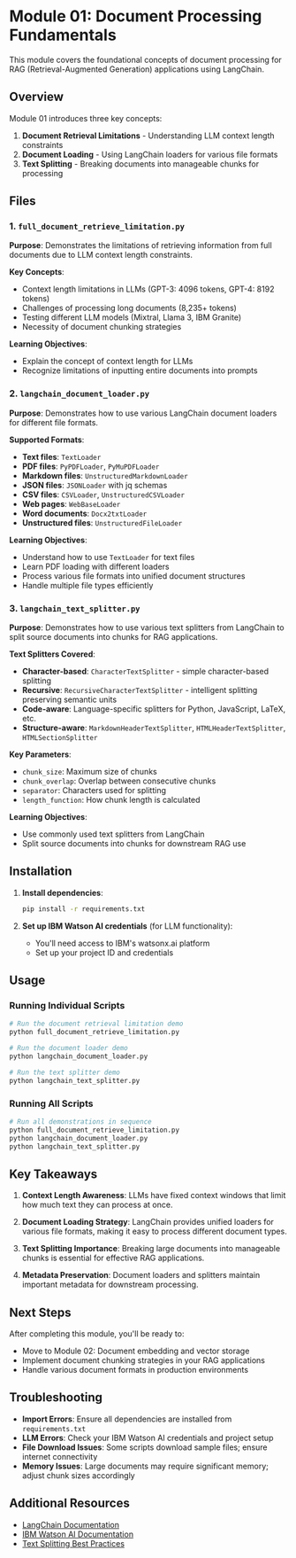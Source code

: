 # Module 01: Document Processing Fundamentals

This module covers the foundational concepts of document processing for RAG (Retrieval-Augmented Generation) applications using LangChain.

## Overview

Module 01 introduces three key concepts:
1. **Document Retrieval Limitations** - Understanding LLM context length constraints
2. **Document Loading** - Using LangChain loaders for various file formats
3. **Text Splitting** - Breaking documents into manageable chunks for processing

## Files

### 1. `full_document_retrieve_limitation.py`
**Purpose**: Demonstrates the limitations of retrieving information from full documents due to LLM context length constraints.

**Key Concepts**:
- Context length limitations in LLMs (GPT-3: 4096 tokens, GPT-4: 8192 tokens)
- Challenges of processing long documents (8,235+ tokens)
- Testing different LLM models (Mixtral, Llama 3, IBM Granite)
- Necessity of document chunking strategies

**Learning Objectives**:
- Explain the concept of context length for LLMs
- Recognize limitations of inputting entire documents into prompts

### 2. `langchain_document_loader.py`
**Purpose**: Demonstrates how to use various LangChain document loaders for different file formats.

**Supported Formats**:
- **Text files**: `TextLoader`
- **PDF files**: `PyPDFLoader`, `PyMuPDFLoader`
- **Markdown files**: `UnstructuredMarkdownLoader`
- **JSON files**: `JSONLoader` with jq schemas
- **CSV files**: `CSVLoader`, `UnstructuredCSVLoader`
- **Web pages**: `WebBaseLoader`
- **Word documents**: `Docx2txtLoader`
- **Unstructured files**: `UnstructuredFileLoader`

**Learning Objectives**:
- Understand how to use `TextLoader` for text files
- Learn PDF loading with different loaders
- Process various file formats into unified document structures
- Handle multiple file types efficiently

### 3. `langchain_text_splitter.py`
**Purpose**: Demonstrates how to use various text splitters from LangChain to split source documents into chunks for RAG applications.

**Text Splitters Covered**:
- **Character-based**: `CharacterTextSplitter` - simple character-based splitting
- **Recursive**: `RecursiveCharacterTextSplitter` - intelligent splitting preserving semantic units
- **Code-aware**: Language-specific splitters for Python, JavaScript, LaTeX, etc.
- **Structure-aware**: `MarkdownHeaderTextSplitter`, `HTMLHeaderTextSplitter`, `HTMLSectionSplitter`

**Key Parameters**:
- `chunk_size`: Maximum size of chunks
- `chunk_overlap`: Overlap between consecutive chunks
- `separator`: Characters used for splitting
- `length_function`: How chunk length is calculated

**Learning Objectives**:
- Use commonly used text splitters from LangChain
- Split source documents into chunks for downstream RAG use

## Installation

1. **Install dependencies**:
   ```bash
   pip install -r requirements.txt
   ```

2. **Set up IBM Watson AI credentials** (for LLM functionality):
   - You'll need access to IBM's watsonx.ai platform
   - Set up your project ID and credentials

## Usage

### Running Individual Scripts

```bash
# Run the document retrieval limitation demo
python full_document_retrieve_limitation.py

# Run the document loader demo
python langchain_document_loader.py

# Run the text splitter demo
python langchain_text_splitter.py
```

### Running All Scripts

```bash
# Run all demonstrations in sequence
python full_document_retrieve_limitation.py
python langchain_document_loader.py
python langchain_text_splitter.py
```

## Key Takeaways

1. **Context Length Awareness**: LLMs have fixed context windows that limit how much text they can process at once.

2. **Document Loading Strategy**: LangChain provides unified loaders for various file formats, making it easy to process different document types.

3. **Text Splitting Importance**: Breaking large documents into manageable chunks is essential for effective RAG applications.

4. **Metadata Preservation**: Document loaders and splitters maintain important metadata for downstream processing.

## Next Steps

After completing this module, you'll be ready to:
- Move to Module 02: Document embedding and vector storage
- Implement document chunking strategies in your RAG applications
- Handle various document formats in production environments

## Troubleshooting

- **Import Errors**: Ensure all dependencies are installed from `requirements.txt`
- **LLM Errors**: Check your IBM Watson AI credentials and project setup
- **File Download Issues**: Some scripts download sample files; ensure internet connectivity
- **Memory Issues**: Large documents may require significant memory; adjust chunk sizes accordingly

## Additional Resources

- [LangChain Documentation](https://python.langchain.com/)
- [IBM Watson AI Documentation](https://ibm.github.io/watsonx-ai-python-sdk/)
- [Text Splitting Best Practices](https://python.langchain.com/docs/modules/data_connection/document_transformers/)
